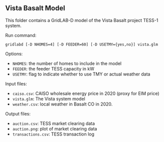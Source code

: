 Vista Basalt Model
------------------


This folder contains a GridLAB-D model of the Vista Basalt project TESS-1 system.

Run command:

~~~
gridlabd [-D NHOMES=4] [-D FEEDER=60] [-D USETMY={yes,no}] vista.glm
~~~

Options:

- `NHOMES`: the number of homes to include in the model
- `FEEDER`: the feeder TESS capacity in kW
- `USETMY`: flag to indicate whether to use TMY or actual weather data

Input files:

- `caiso.csv`: CAISO wholesale energy price in 2020 (proxy for EIM price)
- `vista.glm`: The Vista system model
- `weather.csv`: local weather in Basalt CO in 2020.

Output files:

- `auction.csv`: TESS market clearing data
- `auction.png`: plot of market clearing data
- `transactions.csv`: TESS transaction log
